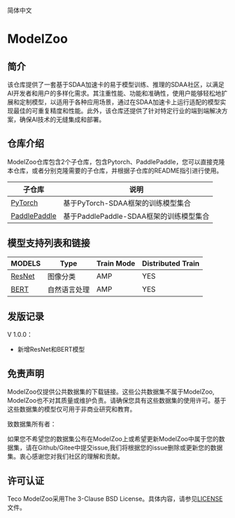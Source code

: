 简体中文

# ModelZoo
## 简介
该仓库提供了一套基于SDAA加速卡的易于模型训练、推理的SDAA社区，以满足AI开发者和用户的多样化需求。其注重性能、功能和准确性，使用户能够轻松地扩展和定制模型，以适用于各种应用场景，通过在SDAA加速卡上运行适配的模型实现最佳的可重复精度和性能。此外，该仓库还提供了针对特定行业的端到端解决方案，确保AI技术的无缝集成和部署。

## 仓库介绍

ModelZoo仓库包含2个子仓库，包含Pytorch、PaddlePaddle，您可以直接克隆本仓库，或者分别克隆需要的子仓库，并根据子仓库的README指引进行使用。


| 子仓库  | 说明 |
| ------------- | ------------- |
| [PyTorch](./PyTorch) | 基于PyTorch-SDAA框架的训练模型集合 |
| [PaddlePaddle](./PaddlePaddle) | 基于PaddlePaddle-SDAA框架的训练模型集合 |



## 模型支持列表和链接

| MODELS | Type | Train Mode |Distributed Train|
| ------------- | ------------- | ------------- | ------------- |
| [ResNet](./PaddlePaddle/Classification/ResNet) | 图像分类 |AMP|YES
| [BERT](./PyTorch/NLP/BERT) | 自然语言处理 | AMP | YES


## 发版记录
V 1.0.0：
* 新增ResNet和BERT模型


## 免责声明
ModelZoo仅提供公共数据集的下载链接。这些公共数据集不属于ModelZoo, ModelZoo也不对其质量或维护负责。请确保您具有这些数据集的使用许可。基于这些数据集的模型仅可用于非商业研究和教育。

致数据集所有者：

如果您不希望您的数据集公布在ModelZoo上或希望更新ModelZoo中属于您的数据集，请在Github/Gitee中提交issue,我们将根据您的issue删除或更新您的数据集。衷心感谢您对我们社区的理解和贡献。

## 许可认证
Teco ModelZoo采用The 3-Clause BSD License。具体内容，请参见[LICENSE](./LICENSE)文件。
